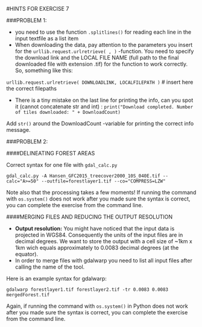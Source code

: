 
#HINTS FOR EXERCISE 7

###PROBLEM 1:
- you need to use the function `.splitlines()` for reading each line in the input textfile as a list item
- When downloading the data, pay attention to the parameters you insert for the `urllib.request.urlretrieve( , )` -function. You need to specify the download link and the LOCAL FILE NAME (full path to the final downloaded file with extension .tif) for the function to work correctly. So, something like this:

`urllib.request.urlretrieve( DOWNLOADLINK, LOCALFILEPATH )` # insert here the correct filepaths

- There is a tiny mistake on the last line for printing the info, can you spot it (cannot concatenate str and int) : 
`print("Download completed. Number of tiles downloaded: " + DownloadCount)`

Add `str()` around the DownloadCount -variable for printing the correct info message.


###PROBLEM 2:

####DELINEATING FOREST AREAS 

Correct syntax for one file with `gdal_calc.py`

`gdal_calc.py -A Hansen_GFC2015_treecover2000_10S_040E.tif --calc="A>=50" --outfile=forestlayer1.tif --co="COMPRESS=LZW"`

Note also that the processing takes a few moments!
If running the command with `os.system()` does not work after you made sure the syntax is correct, you can complete the exercise from the command line.


####MERGING FILES AND REDUCING THE OUTPUT RESOLUTION

- **Output resolution:** You might have noticed that the input data is projected in WGS84. Consequently the units of the input files are in decimal degrees. We want to store the output with a cell size of ~1km x 1km wich equals approximately to  0.0083 decimal degrees (at the equator).
- In order to merge files with gdalwarp you need to list all input files after calling the name of the tool. 

Here is an example syntax for gdalwarp:

`gdalwarp forestlayer1.tif forestlayer2.tif -tr 0.0083 0.0083 mergedForest.tif`


Again, if running the command with `os.system()` in Python does not work after you made sure the syntax is correct, you can complete the exercise from the command line.


